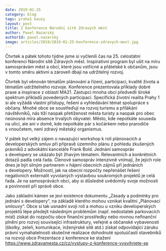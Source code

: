 ```yaml
---
date: 2019-01-25
category: blog
tags: praha1 kauzy
layout: post
title: Z konference Národní sítě Zdravých měst
author: Pavel Nazarský
authorId: pavel.nazarsky
image: articles/2019/2019-01-25-konference-zdravych-mest.jpg
---
```


Čtvrtek a pátek tohoto týdne jsme si vyčlenili čas na 25. celostátní konferenci Národní sítě Zdravých měst. Inspirativní program byl ušit na míru samosprávám měst a obcí, které jsou vstřícné a přátelské k občanům, jsou v tomto směru aktivní a zároveň dbají na udržitelný rozvoj.

Čtvrtek byl věnován tématům plánování a řízení, participaci, kvalitě života a tématům udržitelného rozvoje. Konference prezentovala příklady dobré praxe a inspirace z oblastí MA21. Zástupci mnoha obcí předvedli široké spektrum příkladů povedených participací. Specifická životní realita Prahy 1 si ale vyžádá vlastní přístupy, řešení a vyhledávání témat spolupráce s občany. Mnohé obce se soustřeďují na rozvoj turismu a přilákání návštěvníků, nás tíží naopak přetíženost města turisty a naopak pro obec neúnosná míra absence trvalých obyvatel. Město, kde nepotkáte souseda na ulici, ale ani v domě, kde nepotkáte pár s kočárkem nebo prarodiče s vnoučetem, není zdravý městský organismus.

V pátek byl velký zájem o navazující workshop k roli plánovacích a developerských smluv při přípravě územního plánu z pohledu zkušených právníků z advokátní kanceláře Frank Bold. Jednání samospráv s developery se ukázalo být žhavým tématem. Relevantních a konkrétních dotazů padla celá řada. Členové samospráv intenzivně vnímají, že jejich role dnes je být silným partnerem v hájení obecních zájmů při jednáních s developery.
Možností, jak na obecní rozpočty nepřenášet řešení negativních externalit vyvolaných výstavbou soukromých projektů je celá řada.  Je na samosprávách obcí, aby si důsledně uvědomily svoje možnosti a povinnosti při správě obce.

Jako základní kámen se jeví existence dokumentu „Zásady a podmínky pro jednání s developery“, na základě kterého mohou vznikat kvalitní „Plánovací smlouvy“. Obce si tak usnadní svoji roli a mohou u vzniku developerských projektů lépe 
předejít následným problémům (např. nedostatek parkovacích míst)
získat do rozpočtu obce finanční prostředky nebo rovnou nefinanční plnění pro rozvoj související infrastruktury, veřejné a občanské vybavenosti (školky, zeleň, komunikace, inženýrské sítě atd.) získat odpovídající záruku právní vymahatelnosti skutečné realizace dohodnuté spoluúčasti stavebníků na rozvoji obce Prezentace z konference ke stažení
https://www.zdravamesta.cz/cz/vystupy-z-konference-vysvihnete-se


